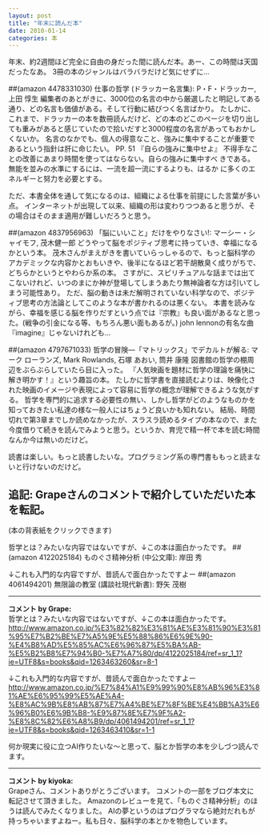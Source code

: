 ```yaml
---
layout: post
title: "年末に読んだ本"
date: 2010-01-14
categories: 本
---
```

年末、約2週間ほど完全に自由の身だった間に読んだ本。あー、この時間は天国だったなあ。
3冊の本のジャンルはバラバラだけど気にせずに...

 ##(amazon 4478331030)  仕事の哲学 (ドラッカー名言集): P・F・ドラッカー, 上田 惇生
編集者のあとがきに、3000位の名言の中から厳選したと明記してある通り、どの名言も価値がある。そして行動に結びつく名言ばかり。
たしかに、これまで、ドラッカーの本を数冊読んだけど、どの本のどこのページを切り出しても重みがあると感じていたので拾いだすと3000程度の名言があってもおかしくないか。
名言のなかでも、個人の得意なこと、強みに集中することが重要であるという指針は肝に命じたい。
 PP. 51
 『自らの強みに集中せよ』
 不得手なことの改善にあまり時間を使ってはならない。自らの強みに集中すべ
 きである。無能を並みの水準にするには、一流を超一流にするよりも、はるか
 に多くのエネルギーと努力を必要とする。

ただ、本書全体を通して気になるのは、組織による仕事を前提にした言葉が多い点。
インターネットが出現して以来、組織の形は変わりつつあると思うが、その場合はそのまま適用が難しいだろうと思う。

 ##(amazon 4837956963)  「脳にいいこと」だけをやりなさい!: マーシー・シャイモフ, 茂木健一郎
どうやって脳をポジティブ思考に持っていき、幸福になるかという本。
茂木さんがまえがきを書いていらっしゃるので、もっと脳科学のアカデミックな内容かとおもいきや、後半になるほど若干胡散臭く成りがちで、どちらかというとやわらか系の本。
さすがに、スピリチュアルな話までは出てこないけれど、いつのまにか神が登場してしまうあたり無神論者な方は引いてしまう可能性あり。
ただ、脳の動きは未だ解明されていない科学なので、ポジティブ思考の方法論としてこのような本が書かれるのは悪くない。
本書を読みながら、幸福を感じる脳を作りだすという点では『宗教』も良い面があるなと思った。(戦争の引金になる等、もちろん悪い面もあるが。)
john lennonの有名な曲『imagine』じゃないけれども...

 ##(amazon 4797671033)  哲学の冒険―「マトリックス」でデカルトが解る: マーク ローランズ, Mark Rowlands, 石塚 あおい, 筒井 康隆
図書館の哲学の棚周辺をぶらぶらしていたら目に入った。
『人気映画を題材に哲学の理論を痛快に解き明かす！』という趣旨の本。
たしかに哲学書を直接読むよりは、映像化された映画のイメージや表現によって容易に哲学の概念が理解できるような気がする。
哲学を専門的に追求する必要性の無い、しかし哲学がどのようなものかを知っておきたい私達の様な一般人にはちょうど良いかも知れない。
結局、時間切れで第3章までしか読めなかったが、スラスラ読めるタイプの本なので、また今度借りて続きを読んでみようと思う。というか、育児で精一杯で本を読む時間なんか今は無いのだけど。

読書は楽しい。もっと読書したいな。プログラミング系の専門書ももっと読まないと行けないのだけど。

## 追記: Grapeさんのコメントで紹介していただいた本を転記。
(本の背表紙をクリックできます)

哲学とは？みたいな内容ではないですが、↓この本は面白かったです。
 ##(amazon 4122025184) ものぐさ精神分析 (中公文庫): 岸田 秀

↓これも入門的な内容ですが、昔読んで面白かったですよー
 ##(amazon 4061494201)  無限論の教室 (講談社現代新書): 野矢 茂樹



---

**コメント by Grape:**  
哲学とは？みたいな内容ではないですが、↓この本は面白かったです。
http://www.amazon.co.jp/%E3%82%82%E3%81%AE%E3%81%90%E3%81%95%E7%B2%BE%E7%A5%9E%E5%88%86%E6%9E%90-%E4%B8%AD%E5%85%AC%E6%96%87%E5%BA%AB-%E5%B2%B8%E7%94%B0-%E7%A7%80/dp/4122025184/ref=sr_1_1?ie=UTF8&s=books&qid=1263463260&sr=8-1

↓これも入門的な内容ですが、昔読んで面白かったですよー
http://www.amazon.co.jp/%E7%84%A1%E9%99%90%E8%AB%96%E3%81%AE%E6%95%99%E5%AE%A4-%E8%AC%9B%E8%AB%87%E7%A4%BE%E7%8F%BE%E4%BB%A3%E6%96%B0%E6%9B%B8-%E9%87%8E%E7%9F%A2-%E8%8C%82%E6%A8%B9/dp/4061494201/ref=sr_1_1?ie=UTF8&s=books&qid=1263463410&sr=1-1

何か現実に役に立つAI作りたいな～と思って、脳とか哲学の本を少しづつ読んでます。



---

**コメント by kiyoka:**  
Grapeさん、コメントありがとうございます。
コメントの一部をブログ本文に転記させて頂きました。
Amazonのレビューを見て、「ものぐさ精神分析」のほうは読んでみたくなりました。
AIの夢というのはプログラマなら絶対だれもが持っちゃいますよねー。私も日々、脳科学の本とかを物色しています。
